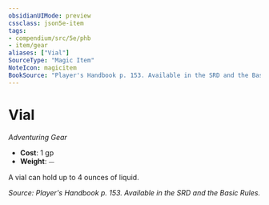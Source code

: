 ```yaml
---
obsidianUIMode: preview
cssclass: json5e-item
tags:
- compendium/src/5e/phb
- item/gear
aliases: ["Vial"]
SourceType: "Magic Item"
NoteIcon: magicitem
BookSource: "Player's Handbook p. 153. Available in the SRD and the Basic Rules."
---
```

# Vial
*Adventuring Gear*  

- **Cost**: 1 gp
- **Weight**: ⏤

A vial can hold up to 4 ounces of liquid.

*Source: Player's Handbook p. 153. Available in the SRD and the Basic Rules.*